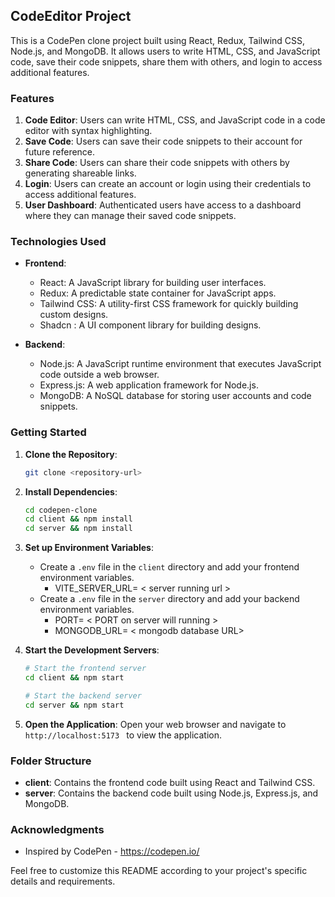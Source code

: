 ## CodeEditor Project

This is a CodePen clone project built using React, Redux, Tailwind CSS, Node.js, and MongoDB. It allows users to write HTML, CSS, and JavaScript code, save their code snippets, share them with others, and login to access additional features.

### Features

1. **Code Editor**: Users can write HTML, CSS, and JavaScript code in a code editor with syntax highlighting.
2. **Save Code**: Users can save their code snippets to their account for future reference.
3. **Share Code**: Users can share their code snippets with others by generating shareable links.
4. **Login**: Users can create an account or login using their credentials to access additional features.
5. **User Dashboard**: Authenticated users have access to a dashboard where they can manage their saved code snippets.

### Technologies Used

- **Frontend**:
  - React: A JavaScript library for building user interfaces.
  - Redux: A predictable state container for JavaScript apps.
  - Tailwind CSS: A utility-first CSS framework for quickly building custom designs.
  - Shadcn : A UI component library for building designs.

- **Backend**:
  - Node.js: A JavaScript runtime environment that executes JavaScript code outside a web browser.
  - Express.js: A web application framework for Node.js.
  - MongoDB: A NoSQL database for storing user accounts and code snippets.

### Getting Started

1. **Clone the Repository**:
   ```bash
   git clone <repository-url>
   ```

2. **Install Dependencies**:
   ```bash
   cd codepen-clone
   cd client && npm install
   cd server && npm install
   ```

3. **Set up Environment Variables**:
   - Create a `.env` file in the `client` directory and add your frontend environment variables.
      - VITE_SERVER_URL= < server running url >
   - Create a `.env` file in the `server` directory and add your backend environment variables.
      - PORT= < PORT on server will running >
      - MONGODB_URL= < mongodb database URL>

4. **Start the Development Servers**:
   ```bash
   # Start the frontend server
   cd client && npm start

   # Start the backend server
   cd server && npm start
   ```

5. **Open the Application**:
   Open your web browser and navigate to `http://localhost:5173 ` to view the application.

### Folder Structure

- **client**: Contains the frontend code built using React and Tailwind CSS.
- **server**: Contains the backend code built using Node.js, Express.js, and MongoDB.

### Acknowledgments

- Inspired by CodePen - https://codepen.io/

Feel free to customize this README according to your project's specific details and requirements.
